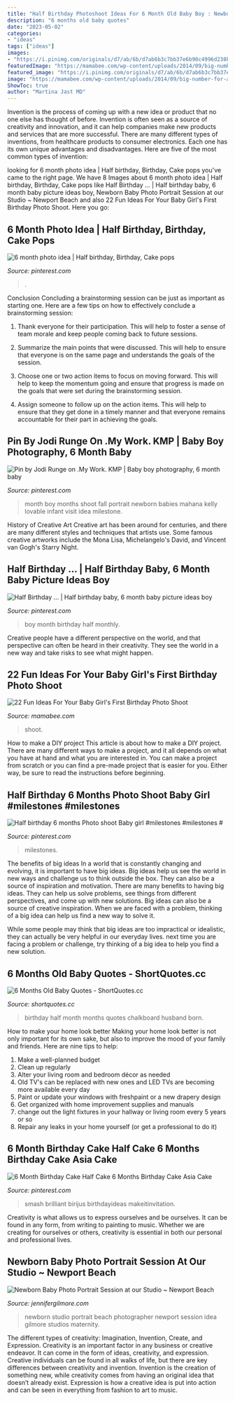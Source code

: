 ```yaml
---
title: "Half Birthday Photoshoot Ideas For 6 Month Old Baby Boy : Newborn Baby Photo Portrait Session At Our Studio ~ Newport Beach"
description: "6 months old baby quotes"
date: "2023-05-02"
categories:
- "ideas"
tags: ["ideas"]
images:
- "https://i.pinimg.com/originals/d7/ab/6b/d7ab6b3c7bb37e6b90c4996d238bb68a.jpg"
featuredImage: "https://mamabee.com/wp-content/uploads/2014/09/big-number-for-a-big-girl.jpg"
featured_image: "https://i.pinimg.com/originals/d7/ab/6b/d7ab6b3c7bb37e6b90c4996d238bb68a.jpg"
image: "https://mamabee.com/wp-content/uploads/2014/09/big-number-for-a-big-girl.jpg"
ShowToc: true
author: "Martina Jast MD"
---
```



Invention is the process of coming up with a new idea or product that no one else has thought of before. Invention is often seen as a source of creativity and innovation, and it can help companies make new products and services that are more successful. There are many different types of inventions, from healthcare products to consumer electronics. Each one has its own unique advantages and disadvantages. Here are five of the most common types of invention: 

	

		
looking for 6 month photo idea | Half birthday, Birthday, Cake pops you've came to the right page. We have 8 Images about 6 month photo idea | Half birthday, Birthday, Cake pops like Half Birthday … | Half birthday baby, 6 month baby picture ideas boy, Newborn Baby Photo Portrait Session at our Studio ~ Newport Beach and also 22 Fun Ideas For Your Baby Girl&#039;s First Birthday Photo Shoot. Here you go:
		
    
## 6 Month Photo Idea | Half Birthday, Birthday, Cake Pops

<img loading=lazy src="https://i.pinimg.com/originals/86/11/4d/86114d089343bee7fe4ba25df0b72a10.jpg" onerror="this.onerror=null;this.src='https://tse2.mm.bing.net/th?id=OIP.M7wUBgzhNzboAc5T2lQ1SAHaLw&amp;pid=15.1';" alt="6 month photo idea | Half birthday, Birthday, Cake pops">

_Source: pinterest.com_

>. 

	

Conclusion
Concluding a brainstorming session can be just as important as starting one. Here are a few tips on how to effectively conclude a brainstorming session:
1. Thank everyone for their participation. This will help to foster a sense of team morale and keep people coming back to future sessions.

2. Summarize the main points that were discussed. This will help to ensure that everyone is on the same page and understands the goals of the session.

3. Choose one or two action items to focus on moving forward. This will help to keep the momentum going and ensure that progress is made on the goals that were set during the brainstorming session.

4. Assign someone to follow up on the action items. This will help to ensure that they get done in a timely manner and that everyone remains accountable for their part in achieving the goals.

    
## Pin By Jodi Runge On .My Work. KMP | Baby Boy Photography, 6 Month Baby

<img loading=lazy src="https://i.pinimg.com/originals/26/27/77/2627772d5cf0b47f26ae760b0ae8c6f4.jpg" onerror="this.onerror=null;this.src='https://tse4.mm.bing.net/th?id=OIP.jKJz257kzPXbLuSxDtfwPgHaLJ&amp;pid=15.1';" alt="Pin by Jodi Runge on .My Work. KMP | Baby boy photography, 6 month baby">

_Source: pinterest.com_

>month boy months shoot fall portrait newborn babies mahana kelly lovable infant visit idea milestone. 

	

History of Creative Art
Creative art has been around for centuries, and there are many different styles and techniques that artists use. Some famous creative artworks include the Mona Lisa, Michelangelo's David, and Vincent van Gogh's Starry Night.

    
## Half Birthday … | Half Birthday Baby, 6 Month Baby Picture Ideas Boy

<img loading=lazy src="https://i.pinimg.com/originals/fe/16/f6/fe16f6e9df42b838fa275b374a543be2.jpg" onerror="this.onerror=null;this.src='https://tse1.mm.bing.net/th?id=OIP.M1E82aWsSeunn7E1r77hbQHaFj&amp;pid=15.1';" alt="Half Birthday … | Half birthday baby, 6 month baby picture ideas boy">

_Source: pinterest.com_

>boy month birthday half monthly. 

	

Creative people have a different perspective on the world, and that perspective can often be heard in their creativity. They see the world in a new way and take risks to see what might happen.

    
## 22 Fun Ideas For Your Baby Girl&#039;s First Birthday Photo Shoot

<img loading=lazy src="https://mamabee.com/wp-content/uploads/2014/09/big-number-for-a-big-girl.jpg" onerror="this.onerror=null;this.src='https://tse1.mm.bing.net/th?id=OIP.Oe6LhJlPcqSa2mMVG7NvVwHaLH&amp;pid=15.1';" alt="22 Fun Ideas For Your Baby Girl&#039;s First Birthday Photo Shoot">

_Source: mamabee.com_

>shoot. 

	

How to make a DIY project
This article is about how to make a DIY project. There are many different ways to make a project, and it all depends on what you have at hand and what you are interested in. You can make a project from scratch or you can find a pre-made project that is easier for you. Either way, be sure to read the instructions before beginning.

    
## Half Birthday 6 Months Photo Shoot Baby Girl #milestones #milestones #

<img loading=lazy src="https://i.pinimg.com/originals/d7/ab/6b/d7ab6b3c7bb37e6b90c4996d238bb68a.jpg" onerror="this.onerror=null;this.src='https://tse3.mm.bing.net/th?id=OIP.IUP5kD7sHB4poZPf7sRzegHaLH&amp;pid=15.1';" alt="Half birthday 6 months Photo shoot Baby girl #milestones #milestones #">

_Source: pinterest.com_

>milestones. 

	

The benefits of big ideas
In a world that is constantly changing and evolving, it is important to have big ideas. Big ideas help us see the world in new ways and challenge us to think outside the box. They can also be a source of inspiration and motivation.
There are many benefits to having big ideas. They can help us solve problems, see things from different perspectives, and come up with new solutions. Big ideas can also be a source of creative inspiration. When we are faced with a problem, thinking of a big idea can help us find a new way to solve it.

While some people may think that big ideas are too impractical or idealistic, they can actually be very helpful in our everyday lives. next time you are facing a problem or challenge, try thinking of a big idea to help you find a new solution.

    
## 6 Months Old Baby Quotes - ShortQuotes.cc

<img loading=lazy src="https://i.pinimg.com/originals/38/81/ed/3881ed5a10a65f52262ab856a29c1fbe.jpg" onerror="this.onerror=null;this.src='https://tse2.mm.bing.net/th?id=OIP.oi-EH3fPuckUIIkgoOVJEAHaGD&amp;pid=15.1';" alt="6 Months Old Baby Quotes - ShortQuotes.cc">

_Source: shortquotes.cc_

>birthday half month months quotes chalkboard husband born. 

	

How to make your home look better
Making your home look better is not only important for its own sake, but also to improve the mood of your family and friends. Here are nine tips to help: 
1. Make a well-planned budget
2. Clean up regularly
3. Alter your living room and bedroom décor as needed
4. Old TV's can be replaced with new ones and LED TVs are becoming more available every day 
5. Paint or update your windows with freshpaint or a new drapery design 
6. Get organized with home improvement supplies and manuals 
7. change out the light fixtures in your hallway or living room every 5 years or so 
8. Repair any leaks in your home yourself (or get a professional to do it) 

    
## 6 Month Birthday Cake Half Cake 6 Months Birthday Cake Asia Cake

<img loading=lazy src="https://i.pinimg.com/originals/ec/60/fb/ec60fb89ecaa4f89cd979c14d32da65f.jpg" onerror="this.onerror=null;this.src='https://tse2.mm.bing.net/th?id=OIP.BMPgJZJFQ_juenGUDdl96gHaJs&amp;pid=15.1';" alt="6 Month Birthday Cake Half Cake 6 Months Birthday Cake Asia Cake">

_Source: pinterest.com_

>smash brilliant birijus birthdayideas makeitinvitation. 

	

Creativity is what allows us to express ourselves and be ourselves. It can be found in any form, from writing to painting to music. Whether we are creating for ourselves or others, creativity is essential in both our personal and professional lives.

    
## Newborn Baby Photo Portrait Session At Our Studio ~ Newport Beach

<img loading=lazy src="http://jennifergilmore.com/blog/wp-content/uploads/2013/05/gilmore_studios_newborn_baby_girl_portrait_photo_prop_headband_beanie_wrap_idea_1.jpg" onerror="this.onerror=null;this.src='https://tse2.mm.bing.net/th?id=OIP.xLDwyPz0TQ4URSkspJZINwHaJQ&amp;pid=15.1';" alt="Newborn Baby Photo Portrait Session at our Studio ~ Newport Beach">

_Source: jennifergilmore.com_

>newborn studio portrait beach photographer newport session idea gilmore studios maternity. 

	

The different types of creativity: Imagination, Invention, Create, and Expression.
Creativity is an important factor in any business or creative endeavor. It can come in the form of ideas, creativity, and expression. Creative individuals can be found in all walks of life, but there are key differences between creativity and invention. Invention is the creation of something new, while creativity comes from having an original idea that doesn’t already exist. Expression is how a creative idea is put into action and can be seen in everything from fashion to art to music.

